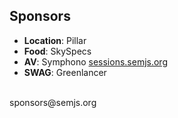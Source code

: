 ##  Sponsors

- **Location**: Pillar
- **Food**: SkySpecs
- **AV**: Symphono [sessions.semjs.org](http://sessions.semjs.org)
- **SWAG**: Greenlancer

<br />
sponsors@semjs.org
